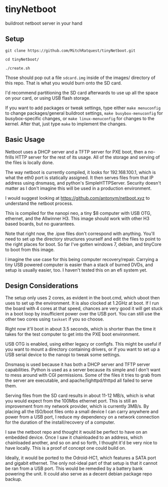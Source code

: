 # tinyNetboot
buildroot netboot server in your hand

## Setup

`git clone https://github.com/MitchRatquest/tinyNetboot.git`

`cd tinyNetboot/`

`./create.sh`

Those should pop out a file `sdcard.img` inside of the images/ directory of this repo. That is what you would burn onto the SD card.

I'd recommend partitioning the SD card afterwards to use up all the space on your card, or using USB flash storage.

If you want to add packages or tweak settings, type either `make menuconfig` to change packages/general buildroot settings, `make busybox-menuconfig` for busybox-specific changes, or `make linux-menuconfig` for changes to the kernel. After that, just type `make` to implement the changes. 

## Basic Usage
Netboot uses a DHCP server and a TFTP server for PXE boot, then a no-frills HTTP server for the rest of its usage. All of the storage and serving of the files is locally done. 

The way netboot is currently compiled, it looks for 192.168.100.1, which is what the eth0 port is statically assigned. It then serves files from that IP address using dnsmasq, and python's SimpleHTTPServer. Security doesn't matter as I don't imagine this will be used in a production environment.

I would suggest looking at https://github.com/antonym/netboot.xyz to understand the netboot process. 

This is compiled for the nanopi neo, a tiny $8 computer with USB OTG, ethernet, and the Allwinner H3. This image should work with other H3 based boards, but no guarantees.  

Note that right now, the .ipxe files don't correspond with anything. You'll need to set up the directory structures yourself and edit the files to point to the right places for boot. So far I've gotten windows 7, debian, and tinyCore to boot from this image. 

I imagine the use case for this being computer recovery/repair. Carrying a tiny USB powered computer is easier than a stack of burned DVDs, and setup is usually easier, too. I haven't tested this on an efi system yet.

## Design Considerations
The setup only uses 2 cores, as evident in the boot.cmd, which uboot then uses to set up the environment. It is also clocked at 1.2GHz at boot. If I run the board with 4 cores at that speed, chances are very good it will get stuck in a boot loop by insufficient power over the USB port. You can still use the other two cores using `taskset` if you so choose. 

Right now it'll boot in about 3.5 seconds, which is shorter than the time it takes for the test computer to get into the PXE boot environment. 

USB OTG is enabled, using either legacy or configfs. This might be useful if you want to mount a directory containing drivers, or if you want to set up a USB serial device to the nanopi to tweak some settings.

Dnsmasq is used because it has both a DHCP server and TFTP server capabilities. Python is used as a server because its simple and I don't want to mess around with CGI permissions. Some of the files it tries to grab from the server are executable, and apache/lighttpd/thttpd all failed to serve them. 

Serving files from the SD card results in about 11-12 MB/s, which is what you would expect from the 100Mbs ethernet port. This is still an improvement from my network provider, which is currently 3MB/s. By placing all the ISO/boot files onto a small device I can carry anywhere and power from a USB port, I reduce my dependency on a network connection for the duration of the install/recovery of a computer.

I saw the netboot repo and thought it would be perfect to have on an embedded device. Once I saw it chainloaded to an address, which chainloaded another, and so on and so forth, I thought it'd be very nice to have locally. This is a proof of concept one could build on.

Ideally, it would be ported to the Odroid-HC1, which features a SATA port and gigabit ethernet. The only not-ideal part of that setup is that it cannot be ran from a USB port. This would be remedied by a battery bank powering the unit. It could also serve as a decent debian package repo backup. 


